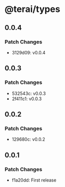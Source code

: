 # @terai/types

## 0.0.4

### Patch Changes

- 3129d09: v0.0.4

## 0.0.3

### Patch Changes

- 532543c: v0.0.3
- 2f411c1: v0.0.3

## 0.0.2

### Patch Changes

- 129680c: v0.0.2

## 0.0.1

### Patch Changes

- f1a20dd: First release
